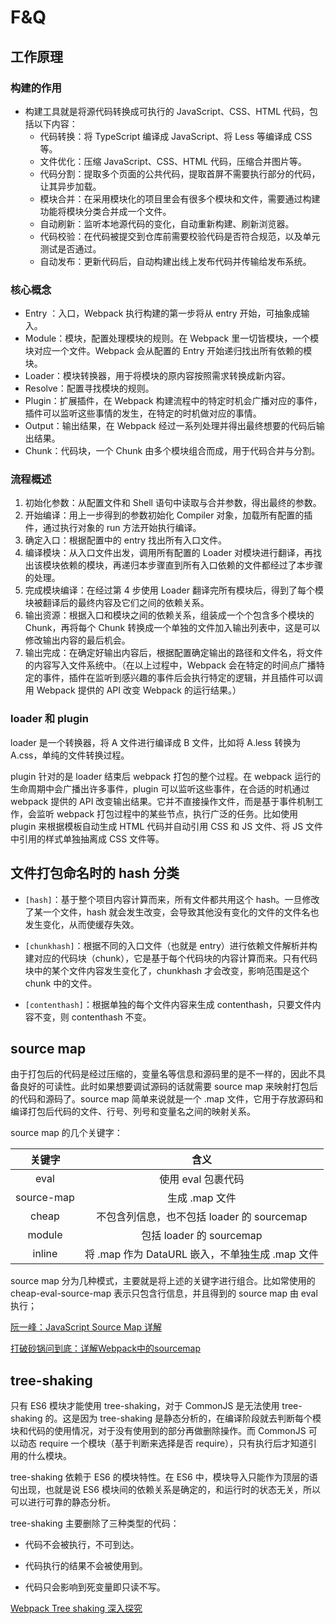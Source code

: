 # F&Q

## 工作原理

### 构建的作用

- 构建工具就是将源代码转换成可执行的 JavaScript、CSS、HTML 代码，包括以下内容：
  - 代码转换：将 TypeScript 编译成 JavaScript、将 Less 等编译成 CSS 等。
  - 文件优化：压缩 JavaScript、CSS、HTML 代码，压缩合并图片等。
  - 代码分割：提取多个页面的公共代码，提取首屏不需要执行部分的代码，让其异步加载。
  - 模块合并：在采用模块化的项目里会有很多个模块和文件，需要通过构建功能将模块分类合并成一个文件。
  - 自动刷新：监听本地源代码的变化，自动重新构建、刷新浏览器。
  - 代码校验：在代码被提交到仓库前需要校验代码是否符合规范，以及单元测试是否通过。
  - 自动发布：更新代码后，自动构建出线上发布代码并传输给发布系统。


### 核心概念

- Entry ：入口，Webpack 执行构建的第一步将从 entry 开始，可抽象成输入。
- Module：模块，配置处理模块的规则。在 Webpack 里一切皆模块，一个模块对应一个文件。Webpack 会从配置的 Entry 开始递归找出所有依赖的模块。
- Loader：模块转换器，用于将模块的原内容按照需求转换成新内容。
- Resolve：配置寻找模块的规则。
- Plugin：扩展插件，在 Webpack 构建流程中的特定时机会广播对应的事件，插件可以监听这些事情的发生，在特定的时机做对应的事情。
- Output：输出结果，在 Webpack 经过一系列处理并得出最终想要的代码后输出结果。
- Chunk：代码块，一个 Chunk 由多个模块组合而成，用于代码合并与分割。


### 流程概述

1. 初始化参数：从配置文件和 Shell 语句中读取与合并参数，得出最终的参数。
2. 开始编译：用上一步得到的参数初始化 Compiler 对象，加载所有配置的插件，通过执行对象的 run 方法开始执行编译。
3. 确定入口：根据配置中的 entry 找出所有入口文件。
4. 编译模块：从入口文件出发，调用所有配置的 Loader 对模块进行翻译，再找出该模块依赖的模块，再递归本步骤直到所有入口依赖的文件都经过了本步骤的处理。
5. 完成模块编译：在经过第 4 步使用 Loader 翻译完所有模块后，得到了每个模块被翻译后的最终内容及它们之间的依赖关系。
6. 输出资源：根据入口和模块之间的依赖关系，组装成一个个包含多个模块的 Chunk，再将每个 Chunk 转换成一个单独的文件加入输出列表中，这是可以修改输出内容的最后机会。
7. 输出完成：在确定好输出内容后，根据配置确定输出的路径和文件名，将文件的内容写入文件系统中。（在以上过程中，Webpack 会在特定的时间点广播特定的事件，插件在监听到感兴趣的事件后会执行特定的逻辑，并且插件可以调用 Webpack 提供的 API 改变 Webpack 的运行结果。）


### loader 和 plugin

loader 是一个转换器，将 A 文件进行编译成 B 文件，比如将 A.less 转换为 A.css，单纯的文件转换过程。

plugin 针对的是 loader 结束后 webpack 打包的整个过程。在 webpack 运行的生命周期中会广播出许多事件，plugin 可以监听这些事件，在合适的时机通过 webpack 提供的 API 改变输出结果。它并不直接操作文件，而是基于事件机制工作，会监听 webpack 打包过程中的某些节点，执行广泛的任务。比如使用 plugin 来根据模板自动生成 HTML 代码并自动引用 CSS 和 JS 文件、将 JS 文件中引用的样式单独抽离成 CSS 文件等。

## 文件打包命名时的 hash 分类

- `[hash]`：基于整个项目内容计算而来，所有文件都共用这个 hash。一旦修改了某一个文件，hash 就会发生改变，会导致其他没有变化的文件的文件名也发生变化，从而使缓存失效。

- `[chunkhash]`：根据不同的入口文件（也就是 entry）进行依赖文件解析并构建对应的代码块（chunk），它是基于每个代码块的内容计算而来。只有代码块中的某个文件内容发生变化了，chunkhash 才会改变，影响范围是这个 chunk 中的文件。

- `[contenthash]`：根据单独的每个文件内容来生成 contenthash，只要文件内容不变，则 contenthash 不变。

## source map

由于打包后的代码是经过压缩的，变量名等信息和源码里的是不一样的，因此不具备良好的可读性。此时如果想要调试源码的话就需要 source map 来映射打包后的代码和源码了。source map 简单来说就是一个 .map 文件，它用于存放源码和编译打包后代码的文件、行号、列号和变量名之间的映射关系。

source map 的几个关键字：

| 关键字 | 含义 | 
| :--: | :--: | 
| eval | 使用 eval 包裹代码 |
| source-map | 生成 .map 文件 |
| cheap | 不包含列信息，也不包括 loader 的 sourcemap |
| module | 包括 loader 的 sourcemap |
| inline | 将 .map 作为 DataURL 嵌入，不单独生成 .map 文件 |

source map 分为几种模式，主要就是将上述的关键字进行组合。比如常使用的 cheap-eval-source-map 表示只包含行信息，并且得到的 source map 由 eval 执行；

[阮一峰：JavaScript Source Map 详解](http://www.ruanyifeng.com/blog/2013/01/javascript_source_map.html)

[打破砂锅问到底：详解Webpack中的sourcemap](https://segmentfault.com/a/1190000008315937)

## tree-shaking

只有 ES6 模块才能使用 tree-shaking，对于 CommonJS 是无法使用 tree-shaking 的。这是因为 tree-shaking 是静态分析的，在编译阶段就去判断每个模块和代码的使用情况，对于没有使用到的部分再做删除操作。而 CommonJS 可以动态 require 一个模块（基于判断来选择是否 require），只有执行后才知道引用的什么模块。

tree-shaking 依赖于 ES6 的模块特性。在 ES6 中，模块导入只能作为顶层的语句出现，也就是说 ES6 模块间的依赖关系是确定的，和运行时的状态无关，所以可以进行可靠的静态分析。

tree-shaking 主要删除了三种类型的代码：

- 代码不会被执行，不可到达。

- 代码执行的结果不会被使用到。

- 代码只会影响到死变量即只读不写。


[Webpack Tree shaking 深入探究](https://juejin.im/post/6844903687412776974)